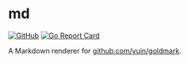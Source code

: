 # md

[![GitHub](https://img.shields.io/github/license/shihanng/md)](https://github.com/shihanng/md/blob/develop/LICENSE)
[![Go Report Card](https://goreportcard.com/badge/github.com/shihanng/md)](https://goreportcard.com/report/github.com/shihanng/md)

A Markdown renderer for [github.com/yuin/goldmark](https://godoc.org/github.com/yuin/goldmark).
